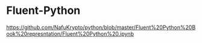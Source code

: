 # Fluent-Python

https://github.com/NafuKrypto/python/blob/master/Fluent%20Python%20Book%20represntation/Fluent%20Python%20.ipynb
